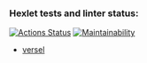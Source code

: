 ### Hexlet tests and linter status:
[![Actions Status](https://github.com/HAMMER17/frontend-project-lvl3/workflows/hexlet-check/badge.svg)](https://github.com/HAMMER17/frontend-project-lvl3/actions)
[![Maintainability](https://api.codeclimate.com/v1/badges/47c8b5114dddb02cad11/maintainability)](https://codeclimate.com/github/HAMMER17/frontend-project-lvl3/maintainability)
* [versel](https://frontend-project-lvl3-2qhs3826x-hammer17.vercel.app)

